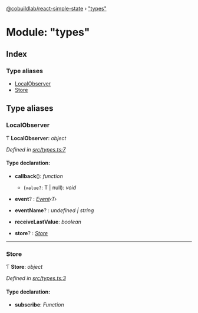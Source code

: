[@cobuildlab/react-simple-state](../README.md) › ["types"](_types_.md)

# Module: "types"

## Index

### Type aliases

* [LocalObserver](_types_.md#localobserver)
* [Store](_types_.md#store)

## Type aliases

###  LocalObserver

Ƭ **LocalObserver**: *object*

*Defined in [src/types.ts:7](https://github.com/cobuildlab/react-simple-state/blob/0a311bb/src/types.ts#L7)*

#### Type declaration:

* **callback**(): *function*

  * (`value?`: T | null): *void*

* **event**? : *[Event](../classes/_event_.event.md)‹T›*

* **eventName**? : *undefined | string*

* **receiveLastValue**: *boolean*

* **store**? : *[Store](_types_.md#store)*

___

###  Store

Ƭ **Store**: *object*

*Defined in [src/types.ts:3](https://github.com/cobuildlab/react-simple-state/blob/0a311bb/src/types.ts#L3)*

#### Type declaration:

* **subscribe**: *Function*
